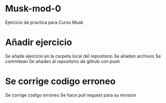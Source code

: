 # Musk-mod-0

Ejercicio de practica para Curso Musk

# Añadir ejercicio

Se añade ejercicio en la carpeta local del repositorio
Se añaden archivos
Se commitean
Se añaden al repositorio de github con push

# Se corrige codigo erroneo

Se corrige codigo erroneo
Se hace pull request para su revision